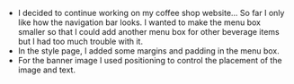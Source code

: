 - I decided to continue working on my coffee shop website... So far I only like how the navigation bar looks. I wanted to make the menu box smaller so that I could add another menu box for other beverage items but I had too much trouble with it.
- In the style page, I added some margins and padding in the menu box. 
- For the banner image I used positioning to control the placement of the image and text.
